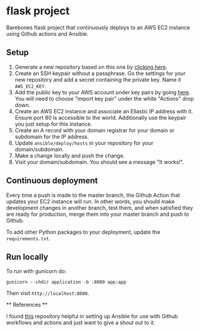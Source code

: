 # flask project

Barebones flask project that continuously deploys to an AWS EC2 instance using
Github actions and Ansible.

## Setup

1. Generate a new repository based on this one by [clicking
   here](https://github.com/wesbarnett/flask-project/generate).
2. Create an SSH keypair without a passphrase. Go the settings for your new
   repository and add a secret containing the private key. Name it `AWS_EC2_KEY`.
3. Add the public key to your AWS account under key pairs by going
   [here](https://console.aws.amazon.com/ec2/#KeyPairs:). You will need to choose
   "import key pair" under the white "Actions" drop down.
4. Create an AWS EC2 instance and associate an Ellastic IP address with it. Ensure port
   80 is accessible to the world. Additionally use the keypair you just setup for this
   instance.
5. Create an A record with your domain registrar for your domain or subdomain for the IP
   address.
6. Update `ansible/deploy/hosts` in your repository for your domain/subdomain.
7. Make a change locally and push the change.
8. Visit your domain/subdomain. You should see a message "It works!".

## Continuous deployment

Every time a push is made to the master branch, the Github Action that updates your EC2
instance will run. In other words, you should make development changes in another
branch, test them, and when satisfied they are ready for production, merge them into
your master branch and push to Github.

To add other Python packages to your deployment, update the `requirements.txt`.

## Run locally

To run with gunicorn do:

    gunicorn --chdir application -b :8080 app:app

Then visit `http://localhost:8080`.


** References **

I found [this](https://github.com/Preetam/transverse/tree/master/.github)
repository helpful in setting up Ansible for use with Github workflows and actions and
just want to give a shout out to it.

